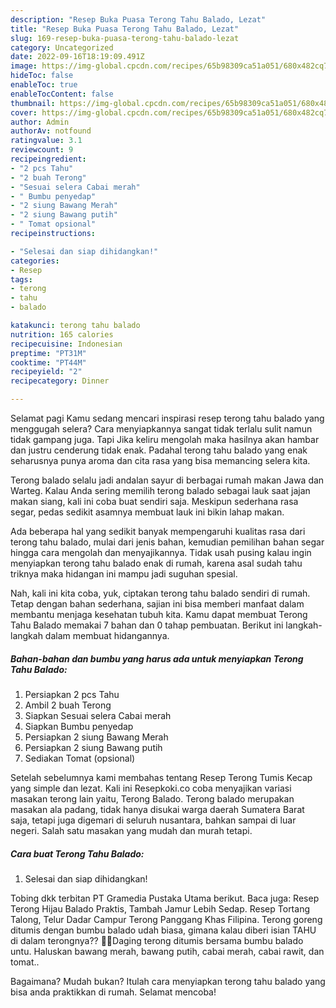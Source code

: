 ```yaml
---
description: "Resep Buka Puasa Terong Tahu Balado, Lezat"
title: "Resep Buka Puasa Terong Tahu Balado, Lezat"
slug: 169-resep-buka-puasa-terong-tahu-balado-lezat
category: Uncategorized
date: 2022-09-16T18:19:09.491Z
image: https://img-global.cpcdn.com/recipes/65b98309ca51a051/680x482cq70/terong-tahu-balado-foto-resep-utama.jpg
hideToc: false
enableToc: true
enableTocContent: false
thumbnail: https://img-global.cpcdn.com/recipes/65b98309ca51a051/680x482cq70/terong-tahu-balado-foto-resep-utama.jpg
cover: https://img-global.cpcdn.com/recipes/65b98309ca51a051/680x482cq70/terong-tahu-balado-foto-resep-utama.jpg
author: Admin
authorAv: notfound
ratingvalue: 3.1
reviewcount: 9
recipeingredient:
- "2 pcs Tahu"
- "2 buah Terong"
- "Sesuai selera Cabai merah"
- " Bumbu penyedap"
- "2 siung Bawang Merah"
- "2 siung Bawang putih"
- " Tomat opsional"
recipeinstructions:

- "Selesai dan siap dihidangkan!"
categories:
- Resep
tags:
- terong
- tahu
- balado

katakunci: terong tahu balado 
nutrition: 165 calories
recipecuisine: Indonesian
preptime: "PT31M"
cooktime: "PT44M"
recipeyield: "2"
recipecategory: Dinner

---
```



Selamat pagi Kamu sedang mencari inspirasi resep terong tahu balado yang menggugah selera? Cara menyiapkannya sangat tidak terlalu sulit namun tidak gampang juga. Tapi Jika keliru mengolah maka hasilnya akan hambar dan justru cenderung tidak enak. Padahal terong tahu balado yang enak seharusnya punya aroma dan cita rasa yang bisa memancing selera kita.


Terong balado selalu jadi andalan sayur di berbagai rumah makan Jawa dan Warteg. Kalau Anda sering memilih terong balado sebagai lauk saat jajan makan siang, kali ini coba buat sendiri saja. Meskipun sederhana rasa segar, pedas sedikit asamnya membuat lauk ini bikin lahap makan.

Ada beberapa hal yang sedikit banyak mempengaruhi kualitas rasa dari terong tahu balado, mulai dari jenis bahan, kemudian pemilihan bahan segar hingga cara mengolah dan menyajikannya. Tidak usah pusing kalau ingin menyiapkan terong tahu balado enak di rumah, karena asal sudah tahu triknya maka hidangan ini mampu jadi suguhan spesial.


Nah, kali ini kita coba, yuk, ciptakan terong tahu balado sendiri di rumah. Tetap dengan bahan sederhana, sajian ini bisa memberi manfaat dalam membantu menjaga kesehatan tubuh kita. Kamu dapat membuat Terong Tahu Balado memakai 7 bahan dan 0 tahap pembuatan. Berikut ini langkah-langkah dalam membuat hidangannya.

<!--inarticleads1-->

##### Bahan-bahan dan bumbu yang harus ada untuk menyiapkan Terong Tahu Balado:

1. Persiapkan 2 pcs Tahu
1. Ambil 2 buah Terong
1. Siapkan Sesuai selera Cabai merah
1. Siapkan  Bumbu penyedap
1. Persiapkan 2 siung Bawang Merah
1. Persiapkan 2 siung Bawang putih
1. Sediakan  Tomat (opsional)


Setelah sebelumnya kami membahas tentang Resep Terong Tumis Kecap yang simple dan lezat. Kali ini Resepkoki.co coba menyajikan variasi masakan terong lain yaitu, Terong Balado. Terong balado merupakan masakan ala padang, tidak hanya disukai warga daerah Sumatera Barat saja, tetapi juga digemari di seluruh nusantara, bahkan sampai di luar negeri. Salah satu masakan yang mudah dan murah tetapi. 

<!--inarticleads2-->

##### Cara buat Terong Tahu Balado:


1. Selesai dan siap dihidangkan!

Tobing dkk terbitan PT Gramedia Pustaka Utama berikut. Baca juga: Resep Terong Hijau Balado Praktis, Tambah Jamur Lebih Sedap. Resep Tortang Talong, Telur Dadar Campur Terong Panggang Khas Filipina. Terong goreng ditumis dengan bumbu balado udah biasa, gimana kalau diberi isian TAHU di dalam terongnya?? 🍆🍆Daging terong ditumis bersama bumbu balado untu. Haluskan bawang merah, bawang putih, cabai merah, cabai rawit, dan tomat.. 

Bagaimana? Mudah bukan? Itulah cara menyiapkan terong tahu balado yang bisa anda praktikkan di rumah. Selamat mencoba!
